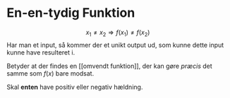 # En-en-tydig Funktion
$$x_1 \neq x_2 \Rightarrow f(x_1) \neq f(x_2)$$
Har man et input, så kommer der et unikt output ud, som kunne dette input kunne have resulteret i.

Betyder at der findes en [[omvendt funktion]], der kan gøre *præcis* det samme som $f(x)$ bare modsat.

Skal **enten** have positiv eller negativ hældning.